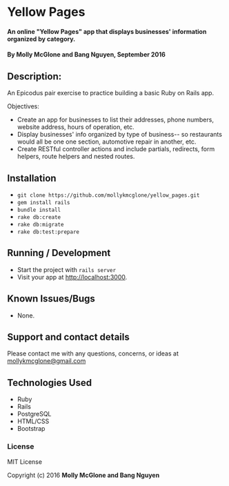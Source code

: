 # Yellow Pages

#### An online "Yellow Pages" app that displays businesses' information organized by category.

#### By Molly McGlone and Bang Nguyen, September 2016

## Description:

An Epicodus pair exercise to practice building a basic Ruby on Rails app.

Objectives:
* Create an app for businesses to list their addresses, phone numbers, website address, hours of operation, etc.
* Display businesses' info organized by type of business-- so restaurants would all be one one section, automotive repair in another, etc.
* Create RESTful controller actions and include partials, redirects, form helpers, route helpers and nested routes.

## Installation

* `git clone https://github.com/mollykmcglone/yellow_pages.git`
* `gem install rails`
* `bundle install`
* `rake db:create`
* `rake db:migrate`
* `rake db:test:prepare`

## Running / Development

* Start the project with `rails server`
* Visit your app at [http://localhost:3000](http://localhost:3000).

## Known Issues/Bugs

* None.

## Support and contact details

Please contact me with any questions, concerns, or ideas at mollykmcglone@gmail.com

## Technologies Used

* Ruby
* Rails
* PostgreSQL
* HTML/CSS
* Bootstrap

### License

MIT License

Copyright (c) 2016  **Molly McGlone and Bang Nguyen**

